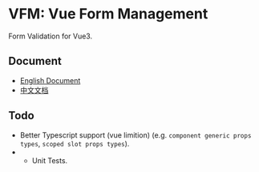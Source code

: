 # VFM: Vue Form Management

Form Validation for Vue3.

## Document

- [English Document](https://ccqgithub.github.io/vfm)
- [中文文档](https://ccqgithub.github.io/vfm/zh)

## Todo

- Better Typescript support (vue limition) (e.g. `component generic props types`, `scoped slot props types`).
- - Unit Tests.
